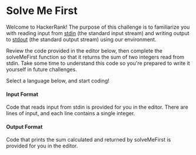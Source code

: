 Solve Me First
==============
Welcome to HackerRank! The purpose of this challenge is to familiarize you with reading input from [stdin](https://www.hackerrank.com/external_redirect?to=https://en.wikipedia.org/wiki/Standard_streams#Standard_input_.28stdin.29) (the standard input stream) and writing output to [stdout](https://www.hackerrank.com/external_redirect?to=https://en.wikipedia.org/wiki/Standard_streams#Standard_output_.28stdout.29) (the standard output stream) using our environment.

Review the code provided in the editor below, then complete the solveMeFirst function so that it returns the sum of two integers read from stdin. Take some time to understand this code so you're prepared to write it yourself in future challenges.

Select a language below, and start coding!

#### Input Format

Code that reads input from stdin is provided for you in the editor. There are  lines of input, and each line contains a single integer.

#### Output Format

Code that prints the sum calculated and returned by solveMeFirst is provided for you in the editor.
